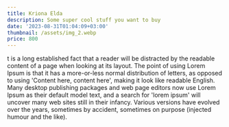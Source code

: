 ```yaml
---
title: Kriona Elda
description: Some super cool stuff you want to buy
date: '2023-08-31T01:04:09+03:00'
thumbnail: /assets/img_2.webp
price: 800
---
```

t is a long established fact that a reader will be distracted by the readable content of a page when looking at its layout. The point of using Lorem Ipsum is that it has a more-or-less normal distribution of letters, as opposed to using 'Content here, content here', making it look like readable English. Many desktop publishing packages and web page editors now use Lorem Ipsum as their default model text, and a search for 'lorem ipsum' will uncover many web sites still in their infancy. Various versions have evolved over the years, sometimes by accident, sometimes on purpose (injected humour and the like).
